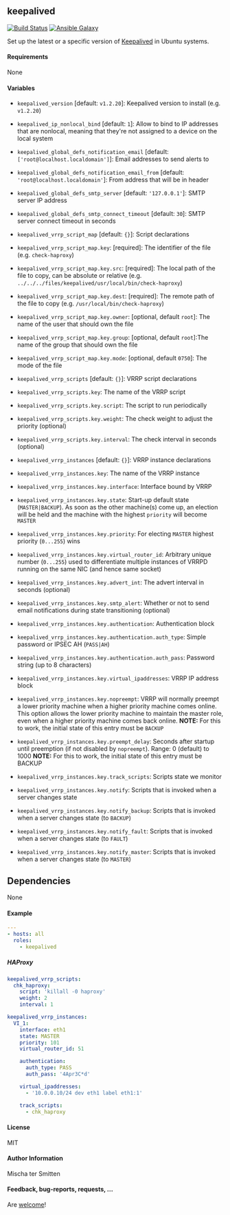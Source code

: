 ## keepalived

[![Build Status](https://travis-ci.org/Oefenweb/ansible-keepalived.svg?branch=master)](https://travis-ci.org/Oefenweb/ansible-keepalived) [![Ansible Galaxy](http://img.shields.io/badge/ansible--galaxy-keepalived-blue.svg)](https://galaxy.ansible.com/list#/roles/3349)

Set up the latest or a specific version of [Keepalived](http://www.keepalived.org/) in Ubuntu systems.

#### Requirements

None

#### Variables

* `keepalived_version` [default: `v1.2.20`]: Keepalived version to install (e.g. `v1.2.20`)

* `keepalived_ip_nonlocal_bind` [default: `1`]: Allow to bind to IP addresses that are nonlocal, meaning that they're not assigned to a device on the local system

* `keepalived_global_defs_notification_email` [default: `['root@localhost.localdomain']`]: Email addresses to send alerts to
* `keepalived_global_defs_notification_email_from` [default: `'root@localhost.localdomain'`]: From address that will be in header
* `keepalived_global_defs_smtp_server` [default: `'127.0.0.1'`]: SMTP server IP address
* `keepalived_global_defs_smtp_connect_timeout` [default: `30`]: SMTP server connect timeout in seconds

* `keepalived_vrrp_script_map` [default: `{}`]: Script declarations
* `keepalived_vrrp_script_map.key`: [required]: The identifier of the file (e.g. `check-haproxy`)
* `keepalived_vrrp_script_map.key.src`: [required]: The local path of the file to copy, can be absolute or relative (e.g. `../../../files/keepalived/usr/local/bin/check-haproxy`)
* `keepalived_vrrp_script_map.key.dest`: [required]: The remote path of the file to copy (e.g. `/usr/local/bin/check-haproxy`)
* `keepalived_vrrp_script_map.key.owner`: [optional, default `root`]: The name of the user that should own the file
* `keepalived_vrrp_script_map.key.group`: [optional, default `root`]:The name of the group that should own the file
* `keepalived_vrrp_script_map.key.mode`: [optional, default `0750`]: The mode of the file

* `keepalived_vrrp_scripts` [default: `{}`]: VRRP script declarations
* `keepalived_vrrp_scripts.key`: The name of the VRRP script
* `keepalived_vrrp_scripts.key.script`: The script to run periodically
* `keepalived_vrrp_scripts.key.weight`: The check weight to adjust the priority (optional)
* `keepalived_vrrp_scripts.key.interval`: The check interval in seconds (optional)

* `keepalived_vrrp_instances` [default: `{}`]: VRRP instance declarations
* `keepalived_vrrp_instances.key`: The name of the VRRP instance
* `keepalived_vrrp_instances.key.interface`: Interface bound by VRRP
* `keepalived_vrrp_instances.key.state`: Start-up default state (`MASTER|BACKUP`). As soon as the other machine(s) come up, an election will be held and the machine with the highest `priority` will become `MASTER`
* `keepalived_vrrp_instances.key.priority`: For electing `MASTER` highest priority (`0...255`) wins
* `keepalived_vrrp_instances.key.virtual_router_id`: Arbitrary unique number (`0...255`) used to differentiate multiple instances of VRRPD running on the same NIC (and hence same socket)
* `keepalived_vrrp_instances.key.advert_int`: The advert interval in seconds (optional)
* `keepalived_vrrp_instances.key.smtp_alert`: Whether or not to send email notifications during state transitioning (optional)
* `keepalived_vrrp_instances.key.authentication`: Authentication block
* `keepalived_vrrp_instances.key.authentication.auth_type`: Simple password or IPSEC AH (`PASS|AH`)
* `keepalived_vrrp_instances.key.authentication.auth_pass`: Password string (up to 8 characters)
* `keepalived_vrrp_instances.key.virtual_ipaddresses`: VRRP IP address block
* `keepalived_vrrp_instances.key.nopreempt`: VRRP will normally preempt a lower priority machine when a higher priority machine comes online. This option allows the lower priority machine to maintain the master role, even when a higher priority machine comes back online. **NOTE:** For this to work, the initial state of this entry must be `BACKUP`
* `keepalived_vrrp_instances.key.preempt_delay`: Seconds after startup until preemption (if not disabled by `nopreempt`). Range: 0 (default) to 1000 **NOTE:** For this to work, the initial state of this entry must be BACKUP
* `keepalived_vrrp_instances.key.track_scripts`: Scripts state we monitor

* `keepalived_vrrp_instances.key.notify`: Scripts that is invoked when a server changes state
* `keepalived_vrrp_instances.key.notify_backup`: Scripts that is invoked when a server changes state (to `BACKUP`)
* `keepalived_vrrp_instances.key.notify_fault`: Scripts that is invoked when a server changes state (to `FAULT`)
* `keepalived_vrrp_instances.key.notify_master`: Scripts that is invoked when a server changes state (to `MASTER`)

## Dependencies

None

#### Example

```yaml
---
- hosts: all
  roles:
    - keepalived
```

##### HAProxy

```yaml
keepalived_vrrp_scripts:
  chk_haproxy:
    script: 'killall -0 haproxy'
    weight: 2
    interval: 1

keepalived_vrrp_instances:
  VI_1:
    interface: eth1
    state: MASTER
    priority: 101
    virtual_router_id: 51

    authentication:
      auth_type: PASS
      auth_pass: '4Apr3C*d'

    virtual_ipaddresses:
      - '10.0.0.10/24 dev eth1 label eth1:1'

    track_scripts:
      - chk_haproxy
```

#### License

MIT

#### Author Information

Mischa ter Smitten

#### Feedback, bug-reports, requests, ...

Are [welcome](https://github.com/Oefenweb/ansible-keepalived/issues)!
